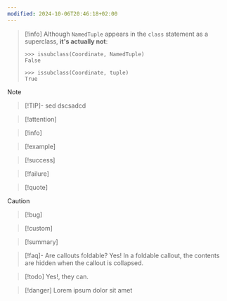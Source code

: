 ```yaml
---
modified: 2024-10-06T20:46:18+02:00
---
```


>[!info]
>Although `NamedTuple` appears in the `class` statement as a superclass, **it's actually not**:
>```terminal
>>>> issubclass(Coordinate, NamedTuple)
>False
>
>>>> issubclass(Coordinate, tuple)
>True
>```



> [!note]
> 

> [!TIP]- sed
> dscsadcd

> [!attention]
> 

> [!info]
> 

> [!example]
> 

> [!success]
> 

> [!failure]
> 

> [!quote]
> 

> [!caution]
> 

> [!bug] 
>

> [!custom]
> 
> 

> [!summary]
> 
> 

> [!faq]- Are callouts foldable?
> Yes! In a foldable callout, the contents are hidden when the callout is collapsed.

>[!todo] Yes!, they can.

> [!danger]
> Lorem ipsum dolor sit amet




